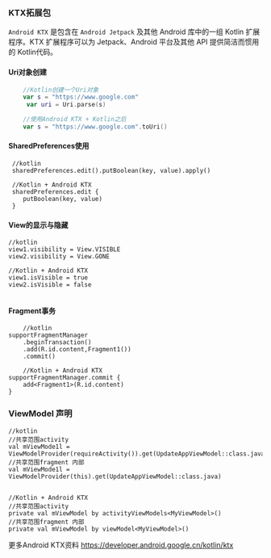 


### KTX拓展包


`Android KTX` 是包含在 `Android Jetpack` 及其他 Android 库中的一组 Kotlin 扩展程序。KTX 扩展程序可以为 Jetpack、Android 平台及其他 API 提供简洁而惯用的 Kotlin代码。

#### Uri对象创建

```kotlin
    //Kotlin创建一个Uri对象
    var s = "https://www.google.com"
     var uri = Uri.parse(s)

    //使用Android KTX + Kotlin之后
    var s = "https://www.google.com".toUri()

```

#### SharedPreferences使用

```
 //kotlin
 sharedPreferences.edit().putBoolean(key, value).apply()

 //Kotlin + Android KTX
 sharedPreferences.edit { 
    putBoolean(key, value) 
 }
```

#### View的显示与隐藏

```
//kotlin
view1.visibility = View.VISIBLE
view2.visibility = View.GONE

//Kotlin + Android KTX
view1.isVisible = true
view2.isVisible = false


```


#### Fragment事务
```
    //kotlin
supportFragmentManager
    .beginTransaction()
    .add(R.id.content,Fragment1())
    .commit()

    //Kotlin + Android KTX
supportFragmentManager.commit {
    add<Fragment1>(R.id.content)
}

```

### ViewModel 声明

```
//kotlin
//共享范围activity
val mViewMode1l = ViewModelProvider(requireActivity()).get(UpdateAppViewModel::class.java)
//共享范围fragment 内部
val mViewMode1l = ViewModelProvider(this).get(UpdateAppViewModel::class.java)


//Kotlin + Android KTX
//共享范围activity
private val mViewModel by activityViewModels<MyViewModel>()
//共享范围fragment 内部
private val mViewModel by viewModel<MyViewModel>()

```


更多Android KTX资料  https://developer.android.google.cn/kotlin/ktx
